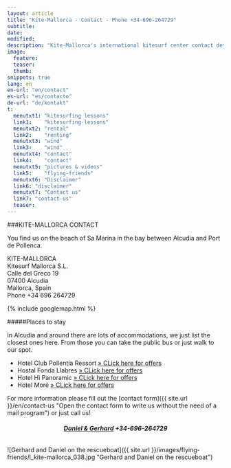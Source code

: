```yaml
---
layout: article
title: "Kite-Mallorca - Contact - Phone +34-696-264729"
subtitle: 
date: 
modified:
description: "Kite-Mallorca's international kitesurf center contact details and ubication on the island"
image:
  feature:
  teaser:
  thumb:
snippets: true
lang: en
en-url: "en/contact"
es-url: "es/contacto"
de-url: "de/kontakt"
t:
  menutxt1: "kitesurfing lessons"
  link1:    "kitesurfing-lessons"
  menutxt2: "rental"
  link2:    "renting"
  menutxt3: "wind"
  link3:    "wind"
  menutxt4: "contact"
  link4:    "contact"
  menutxt5: "pictures & videos"
  link5:    "flying-friends"
  menutxt6: "Disclaimer"
  link6: "disclaimer"
  menutxt7: "Contact us"
  link7: "contact-us"
  teaser:
---
```


###KITE-MALLORCA CONTACT

You find us on the beach of Sa Marina in the bay between Alcudia and Port de Pollenca.

KITE-MALLORCA  
Kitesurf Mallorca S.L.  
Calle del Greco 19  
07400 Alcudia  
Mallorca, Spain  
Phone +34 696 264729

{% include googlemap.html %}

#####Places to stay

In Alcudia and around there are lots of accommodations, we just list the closest ones here.
From those you can take the public bus or just walk to our spot.

- Hotel Club Pollentia Ressort  <a href="https://www.clubpollentia.com/?lang=en" rel="nofollow" title="www.clubpollentia.com"> » CLick here for offers</a>
- Hostal Fonda Llabres  <a href="http://www.fondallabres.com/e_alcudia.htm" rel="nofollow" title="www.fondallabres.com"> » CLick here for offers</a>
- Hotel Hi Panoramic  <a href="http://www.hihotels.net/en/hotels/7-smartline-panoramic" rel="nofollow" title="www.hihotels.net"> » CLick here for offers</a>
- Hotel Moré  <a href="http://www.hotelmore.com/en/hotel-more-alcudia" rel="nofollow" title="www.hotelmore.com"> » CLick here for offers</a>

For more information please fill out the [contact form]({{ site.url }}/en/contact-us "Open the contact form to write us without the need of a mail program") or just call us!

<h6 style='text-align: center;'><strong><a href="{{ site.url }}/en/contact-us" title="Open the contact form to write us without a mail program">Daniel & Gerhard</a> +34-696-264729</strong></h6>

![Gerhard and Daniel on the rescueboat]({{ site.url }}/images/flying-friends/l_kite-mallorca_038.jpg "Gerhard and Daniel on the rescueboat")
